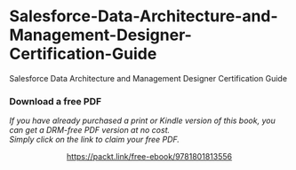# Salesforce-Data-Architecture-and-Management-Designer-Certification-Guide
Salesforce Data Architecture and Management Designer Certification Guide
### Download a free PDF

 <i>If you have already purchased a print or Kindle version of this book, you can get a DRM-free PDF version at no cost.<br>Simply click on the link to claim your free PDF.</i>
<p align="center"> <a href="https://packt.link/free-ebook/9781801813556">https://packt.link/free-ebook/9781801813556 </a> </p>
